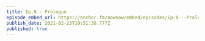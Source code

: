 ```yaml
---
title: Ep.0 - Prologue
episode_embed_url: https://anchor.fm/nownow/embed/episodes/Ep-0---Prologue-eqtols
publish_date: 2021-02-23T19:51:30.777Z
published: true
---
```

